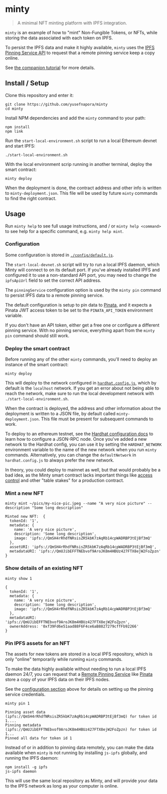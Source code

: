 # minty
> A minimal NFT minting platform with IPFS integration.

`minty` is an example of how to "mint" Non-Fungible Tokens, or NFTs, while storing the
data associated with each token on IPFS.

To persist the IPFS data and make it highly available,
`minty` uses the [IPFS Pinning Service API][pinning-service-api] to request that 
a remote pinning service keep a copy online.

See [the companion tutorial][minty-tutorial] for more details.

## Install / Setup

Clone this repository and enter it:

```shell
git clone https://github.com/yusefnapora/minty
cd minty
```

Install NPM dependencies and add the `minty` command to your path:

```shell
npm install
npm link
```

Run the `start-local-environment.sh` script to run a local Ethereum devnet and start IPFS:
```shell
./start-local-environment.sh
```

With the local environment scrip running in another terminal, deploy the smart contract:
```shell
minty deploy
```

When the deployment is done, the contract address and other info is written to
`minty-deployment.json`. This file will be used by future `minty` commands to find
the right contract.

## Usage

Run `minty help` to see full usage instructions, and / or `minty help <command>` to see help for a specific command,
e.g. `minty help mint`.

### Configuration

Some configuration is stored in [`./config/default.js`](./config/default.js).

The `start-local-devnet.sh` script will try to run a local IPFS daemon, which Minty will connect to on its default port.
If you've already installed IPFS and configured it to use a non-standard API port, you may need to
change the `ipfsApiUrl` field to set the correct API address.

The `pinningService` configuration option is used by the `minty pin` command to persist
IPFS data to a remote pinning service.

The default configuration is setup to pin data to [Pinata](https://pinata.cloud), and it expects a Pinata JWT
access token to be set to the `PINATA_API_TOKEN` environment variable.

If you don't have an API token, either get a free one or configure a different pinning service. With no pinning service,
everything apart from the `minty pin` command should still work.

### Deploy the smart contract

Before running any of the other `minty` commands, you'll need to deploy an instance of the
smart contract:

```shell
minty deploy
```

This will deploy to the network configured in [`hardhat.config.js`](./hardhat.config.js), which by default
is the `localhost` network. If you get an error about not being able to reach the network, make sure to
run the local development network with `./start-local-environment.sh`.

When the contract is deployed, the address and other information about the deployment is written to a JSON file,
by default called `minty-deployment.json`. This file must be present for subsequent commands to work.

To deploy to an ethereum testnet, see the [Hardhat configuration docs](https://hardhat.org/config/) to learn
how to configure a JSON-RPC node. Once you've added a new network to the Hardhat config, you can use it by 
setting the `HARDHAT_NETWORK` environment variable to the name of the new network when you run `minty` commands. 
Alternatively, you can change the `defaultNetwork` in `hardhat.config.js` to always prefer the new network.

In theory, you could deploy to mainnet as well, but that would probably be a bad idea, as the Minty smart
contract lacks important things like [access control](https://docs.openzeppelin.com/contracts/3.x/access-control)
and other "table stakes" for a production contract.

### Mint a new NFT

```shell
minty mint ~/pics/my-nice-pic.jpeg --name "A very nice picture" --description "Some long description"
```

```
Minted new NFT:  {
  tokenId: '1',
  metadata: {
    name: 'A very nice picture',
    description: 'Some long description',
    image: 'ipfs://QmSH4rRhdfNRsisZR5kbK7zAqRb14cpWADRBP3tEjBf3mQ'
  },
  assetURI: 'ipfs://QmSH4rRhdfNRsisZR5kbK7zAqRb14cpWADRBP3tEjBf3mQ',
  metadataURI: 'ipfs://QmUJibEFFTNEbvof9AroJK8m4HBUz427FTX8ejW2FoZpzn'
}
```

### Show details of an existing NFT

```shell
minty show 1
```

```
{
  tokenId: '1',
  metadata: {
    name: 'A very nice picture',
    description: 'Some long description',
    image: 'ipfs://QmSH4rRhdfNRsisZR5kbK7zAqRb14cpWADRBP3tEjBf3mQ'
  },
  metadataURI: 'ipfs://QmUJibEFFTNEbvof9AroJK8m4HBUz427FTX8ejW2FoZpzn',
  ownerAddress: '0xf39Fd6e51aad88F6F4ce6aB8827279cffFb92266'
}
```

### Pin IPFS assets for an NFT

The assets for new tokens are stored in a local IPFS repository, which is only "online" temporarily while
running `minty` commands.

To make the data highly available without needing to run a local IPFS daemon 24/7, you can request that a [Remote Pinning Service][pinning-service-api] like [Pinata](https://pinata.cloud) store a copy of your IPFS data on their IPFS nodes.

See the [configuration section](#configuration) above for details on setting up the pinning service credentials.

```shell
minty pin 1
```

```
Pinning asset data (ipfs://QmSH4rRhdfNRsisZR5kbK7zAqRb14cpWADRBP3tEjBf3mQ) for token id 1....
Pinning metadata (ipfs://QmUJibEFFTNEbvof9AroJK8m4HBUz427FTX8ejW2FoZpzn) for token id 1...
Pinned all data for token id 1
```

Instead of or in addition to pinning data remotely, you can make the data available when `minty` is not running by installing `js-ipfs` globally, and running the IPFS daemon:

```shell
npm install -g ipfs
js-ipfs daemon
```

This will use the same local repository as Minty, and will provide your data to the IPFS network as long as your computer is online.

[pinning-service-api]: https://ipfs.github.io/pinning-services-api-spec/

<!-- TODO: add tutorial link -->
[minty-tutorial]: http://example.com/fixme

